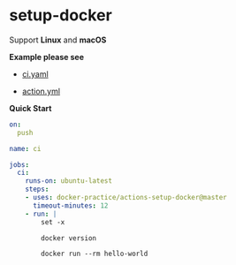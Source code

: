 # setup-docker

Support **Linux** and **macOS**

**Example please see**

* [ci.yaml](https://github.com/docker-practice/actions-setup-docker/blob/master/.github/workflows/ci.yaml)

* [action.yml](https://github.com/docker-practice/actions-setup-docker/blob/master/action.yml)

**Quick Start**

```yaml
on:
  push

name: ci

jobs:
  ci:
    runs-on: ubuntu-latest
    steps:
    - uses: docker-practice/actions-setup-docker@master
      timeout-minutes: 12
    - run: |
        set -x

        docker version

        docker run --rm hello-world
```
